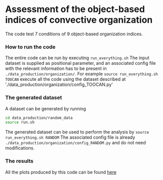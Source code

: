 # Assessment of the object-based indices of convective organization

The code test 7 conditions of 9 object-based organization indices.


### How to run the code
The entire code can be run by executing `run_everything.sh`
The input dataset is supplied as positional parameter, and an associated config file with the relevant information has to be present in `./data_production/organization/`.
For example
`source run_everything.sh TOOCAN`
execute all the code using the dataset described at './data_production/organization/config_TOOCAN.py'


### The generated dataset

A dataset can be generated by running
```Bash
cd data_production/random_data
source run.sh
```


The generated dataset can be used to perform the analysis by
`source run_everything.sh RANDOM`
The associated config file is already 
`./data_production/organization/config_RANDOM.py`
and do not need modifications.


### The results 
All the plots produced by this code can be found [here](https://web.lmd.jussieu.fr/~gmandorli/Assessment_of_the_object-based_indices_of_convective_organization/)

